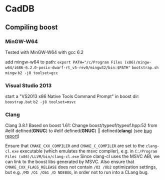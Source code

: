 # CadDB

## Compiling boost

### MinGW-W64

Tested with MinGW-W64 with gcc 6.2

add mingw-w64 to path: 
`export PATH="/c/Program Files (x86)/mingw-w64/i686-6.2.0-posix-dwarf-rt_v5-rev0/mingw32/bin:$PATH"`
`bootstrap.sh mingw`
`b2 -j8 toolset=gcc`

### Visual Studio 2013

start a "VS2013 x86 Native Tools Command Prompt"
in boost dir:
`boostrap.bat`
`b2 -j8 toolset=msvc`

### Clang
Clang 3.8.1
Based on boost 1.61: 
Change boost/typeof/typeof.hpp:52 from
    #elif defined(__GNUC__)
to
    #elif defined(__GNUC__) || defined(__clang__)
(see [bug report](https://svn.boost.org/trac/boost/ticket/11821))

Ensure that `CMAKE_CXX_COMPILER` and `CMAKE_C_COMPILER` are set 
to the `clang-cl.exe` executable (which emulates the msvc compiler), 
e.g. in `C:/Program Files (x86)/LLVM/bin/clang-cl.exe`
Since clang-cl uses the MSVC ABI, we can link to the boost libs generated
by MSVC. 
Also ensure that `CMAKE_CXX_FLAGS_RELEASE` does not contain `/O2 /Ob2` 
optimization settings, but e.g. `/MD /O1 /Ob1 /D NDEBUG`, in order not 
to run into a CLang bug. 




